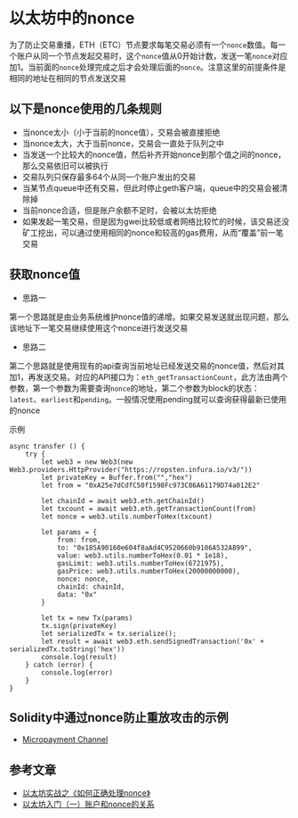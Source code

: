 # 以太坊中的nonce

为了防止交易重播，ETH（ETC）节点要求每笔交易必须有一个`nonce`数值。每一个账户从同一个节点发起交易时，这个`nonce`值从0开始计数，发送一笔`nonce`对应加1。当前面的`nonce`处理完成之后才会处理后面的`nonce`。注意这里的前提条件是相同的地址在相同的节点发送交易

## 以下是nonce使用的几条规则

- 当nonce太小（小于当前的nonce值），交易会被直接拒绝
- 当nonce太大，大于当前nonce，交易会一直处于队列之中
- 当发送一个比较大的nonce值，然后补齐开始nonce到那个值之间的nonce，那么交易依旧可以被执行
- 交易队列只保存最多64个从同一个账户发出的交易
- 当某节点queue中还有交易，但此时停止geth客户端，queue中的交易会被清除掉
- 当前nonce合适，但是账户余额不足时，会被以太坊拒绝
- 如果发起一笔交易，但是因为gwei比较低或者网络比较忙的时候，该交易还没矿工挖出，可以通过使用相同的nonce和较高的gas费用，从而“覆盖”前一笔交易

## 获取nonce值

- 思路一

第一个思路就是由业务系统维护nonce值的递增。如果交易发送就出现问题，那么该地址下一笔交易继续使用这个nonce进行发送交易

- 思路二

第二个思路就是使用现有的api查询当前地址已经发送交易的nonce值，然后对其加1，再发送交易。对应的API接口为：`eth_getTransactionCount`，此方法由两个参数，第一个参数为需要查询`nonce`的地址，第二个参数为block的状态：`latest`、`earliest`和`pending`。一般情况使用pending就可以查询获得最新已使用的nonce


示例

```
async transfer () {
    try {
        let web3 = new Web3(new Web3.providers.HttpProvider("https://ropsten.infura.io/v3/"))
        let privateKey = Buffer.from("","hex")
        let from = "0xA25e7dCdfC50f1598Fc973C86A61179D74a012E2"

        let chainId = await web3.eth.getChainId()
        let txcount = await web3.eth.getTransactionCount(from)
        let nonce = web3.utils.numberToHex(txcount)
        
        let params = {
            from: from,
            to: "0x185A90160e604f8aAd4C9520660b9106A532A899",
            value: web3.utils.numberToHex(0.01 * 1e18),
            gasLimit: web3.utils.numberToHex(6721975),
            gasPrice: web3.utils.numberToHex(20000000000),
            nonce: nonce,
            chainId: chainId,
            data: "0x"
        }

        let tx = new Tx(params)
        tx.sign(privateKey)
        let serializedTx = tx.serialize();
        let result = await web3.eth.sendSignedTransaction('0x' + serializedTx.toString('hex'))
        console.log(result)
    } catch (error) {
        console.log(error)
    }
}
```

## Solidity中通过nonce防止重放攻击的示例

- [Micropayment Channel](https://solidity.readthedocs.io/en/v0.6.6/solidity-by-example.html#micropayment-channel)

## 参考文章

- [以太坊实战之《如何正确处理nonce》](https://blog.csdn.net/wo541075754/article/details/78081478)
- [以太坊入门（一）账户和nonce的关系](https://www.jianshu.com/p/d6dc974d9748)